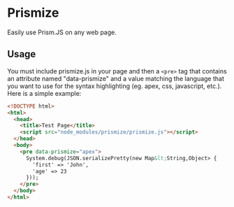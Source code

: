 # Prismize

Easily use Prism.JS on any web page.

## Usage

You must include prismize.js in your page and then a `<pre>` tag that contains an attribute named "data-prismize" and a value matching the language that you want to use for the syntax highlighting (eg. apex, css, javascript, etc.).  Here is a simple example:

```html
<!DOCTYPE html>
<html>
  <head>
    <title>Test Page</title>
    <script src="node_modules/prismize/prismize.js"></script>
  </head>
  <body>
    <pre data-prismize="apex">
      System.debug(JSON.serializePretty(new Map&lt;String,Object> {
        'first' => 'John',
        'age' => 23
      }));
    </pre>
  </body>
</html>
```
